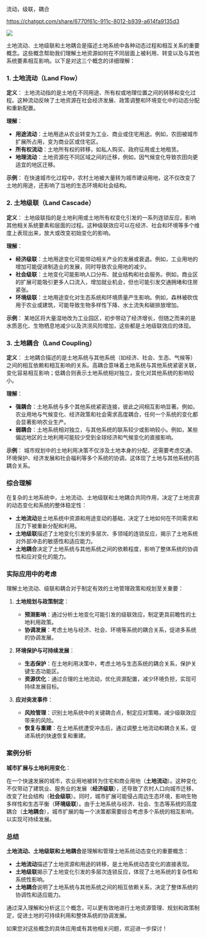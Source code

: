 流动，级联，耦合

https://chatgpt.com/share/6770f61c-911c-8012-b939-a614fa9135d3

![](E:\Pictures\2024-12-29-15-49-49-image.png)

土地流动、土地级联和土地耦合是描述土地系统中各种动态过程和相互关系的重要概念。这些概念帮助我们理解土地资源如何在不同层面上被利用、转变以及与其他系统要素相互影响。以下是对这三个概念的详细理解：

### 1. 土地流动（Land Flow）

**定义**：
土地流动指的是土地在不同用途、所有权或地理位置之间的转移和变化过程。这种流动反映了土地资源在社会经济发展、政策调整和环境变化中的动态分配和重新配置。

**理解**：

- **用途流动**：土地用途从农业转变为工业、商业或住宅用途。例如，农田被城市扩展所占用，变为商业区或住宅区。
- **所有权流动**：土地所有权的转移，如私人购买、政府征用或土地租赁。
- **地理流动**：土地资源在不同区域之间的迁移，例如，因气候变化导致农田向更适宜的地区迁移。

**示例**：
在快速城市化过程中，农村土地被大量转为城市建设用地，这不仅改变了土地的用途，还影响了当地的生态环境和社会结构。

### 2. 土地级联（Land Cascade）

**定义**：
土地级联指的是土地利用或土地所有权变化引发的一系列连锁反应，影响其他相关系统要素和层面的过程。这种级联效应可以在经济、社会和环境等多个维度上表现出来，放大或改变初始变化的影响。

**理解**：

- **经济级联**：土地用途变化可能带动相关产业的发展或衰退。例如，工业用地的增加可能促进制造业的发展，同时导致农业用地的减少。
- **社会级联**：土地变化可能影响人口分布、就业结构和社会服务。例如，商业区的扩展可能吸引更多人口流入，增加就业机会，但也可能引发交通拥堵和住房紧张。
- **环境级联**：土地用途变化对生态系统和环境质量产生影响。例如，森林被砍伐用于农业或建筑，可能导致生物多样性下降、水土流失和碳排放增加。

**示例**：
某地区将大量湿地改为工业园区，初步带动了经济增长，但随之而来的是水质恶化、生物栖息地减少以及洪涝风险增加，这些都是土地级联效应的体现。

### 3. 土地耦合（Land Coupling）

**定义**：
土地耦合描述的是土地系统与其他系统（如经济、社会、生态、气候等）之间的相互依赖和相互影响的关系。高耦合意味着土地系统与其他系统紧密关联，变化容易相互影响；低耦合则表示土地系统相对独立，变化对其他系统的影响较小。

**理解**：

- **强耦合**：土地系统与多个其他系统紧密连接，彼此之间相互影响显著。例如，农业用地与气候变化、经济政策和社会需求高度耦合，任何一个系统的变化都会显著影响农业生产。
- **弱耦合**：土地系统相对独立，与其他系统的联系较少或影响较小。例如，某些偏远地区的土地利用可能较少受到全球经济和气候变化的直接影响。

**示例**：
城市规划中的土地利用决策不仅涉及土地本身的分配，还需要考虑交通、环境保护、经济发展和社会福利等多个系统的协调，这体现了土地与其他系统的高耦合关系。

### 综合理解

在复杂的土地系统中，土地流动、土地级联和土地耦合共同作用，决定了土地资源的动态变化和系统的整体稳定性：

- **土地流动**是土地系统中资源和用途变动的基础，决定了土地如何在不同需求和压力下被重新分配和利用。
- **土地级联**描述了土地变化引发的多层次、多领域的连锁反应，揭示了土地系统对外部冲击的敏感性和适应能力。
- **土地耦合**决定了土地系统与其他系统之间的依赖程度，影响了整体系统的协调性和应对变化的能力。

### 实际应用中的考虑

理解土地流动、级联和耦合对于制定有效的土地管理政策和规划至关重要：

1. **土地规划与政策制定**：
   
   - **预测影响**：通过分析土地变化可能引发的级联效应，制定更具前瞻性的土地利用政策。
   - **协调发展**：考虑土地与经济、社会、环境等系统的耦合关系，促进多系统的协调发展。

2. **环境保护与可持续发展**：
   
   - **生态保护**：在土地利用决策中，考虑土地与生态系统的耦合关系，保护关键生态功能区。
   - **资源优化**：通过合理的土地流动，优化资源配置，减少环境负担，实现可持续发展目标。

3. **应对突发事件**：
   
   - **风险管理**：识别土地系统中的关键耦合点，制定应对策略，减少级联效应带来的风险。
   - **恢复与重建**：在土地系统遭受冲击后，通过调整土地流动和耦合关系，促进系统的快速恢复和重建。

### 案例分析

**城市扩展与土地利用变化**：

在一个快速发展的城市，农业用地被转为住宅和商业用地（**土地流动**）。这种变化不仅带动了建筑业、服务业的发展（**经济级联**），还导致了农村人口向城市迁移，改变了社会结构（**社会级联**）。同时，城市扩展可能侵占周边生态环境，影响生物多样性和生态平衡（**环境级联**）。由于土地系统与经济、社会、生态等系统的高度耦合（**土地耦合**），城市扩展的每一个决策都需要综合考虑多个系统的相互影响，以实现可持续发展。

### 总结

**土地流动、土地级联和土地耦合**是理解和管理土地系统动态变化的重要概念：

- **土地流动**描述了土地资源和用途的转移，是土地系统动态变化的直接表现。
- **土地级联**揭示了土地变化引发的多层次连锁反应，体现了土地系统的复杂性和系统性影响。
- **土地耦合**说明了土地系统与其他系统之间的相互依赖关系，决定了整体系统的协调性和适应能力。

通过深入理解和分析这三个概念，可以更有效地进行土地资源管理、规划和政策制定，促进土地的可持续利用和整体系统的协调发展。

如果您对这些概念的具体应用或有其他相关问题，欢迎进一步探讨！
